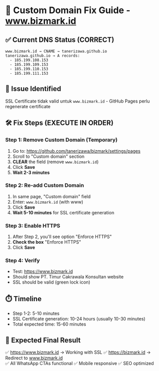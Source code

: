 # 🔧 Custom Domain Fix Guide - www.bizmark.id

## ✅ Current DNS Status (CORRECT)
```
www.bizmark.id → CNAME → tanerizawa.github.io
tanerizawa.github.io → A records:
  - 185.199.108.153
  - 185.199.109.153  
  - 185.199.110.153
  - 185.199.111.153
```

## 🚨 Issue Identified
SSL Certificate tidak valid untuk `www.bizmark.id` - GitHub Pages perlu regenerate certificate

## 🛠️ Fix Steps (EXECUTE IN ORDER)

### Step 1: Remove Custom Domain (Temporary)
1. Go to: https://github.com/tanerizawa/bizmark/settings/pages
2. Scroll to "Custom domain" section
3. **CLEAR** the field (remove `www.bizmark.id`)
4. Click **Save**
5. **Wait 2-3 minutes**

### Step 2: Re-add Custom Domain  
1. In same page, "Custom domain" field
2. Enter: `www.bizmark.id` (with www)
3. Click **Save**
4. **Wait 5-10 minutes** for SSL certificate generation

### Step 3: Enable HTTPS
1. After Step 2, you'll see option "Enforce HTTPS"
2. **Check the box** "Enforce HTTPS"
3. Click **Save**

### Step 4: Verify
- Test: https://www.bizmark.id
- Should show PT. Timur Cakrawala Konsultan website
- SSL should be valid (green lock icon)

## ⏱️ Timeline
- Step 1-2: 5-10 minutes
- SSL Certificate generation: 10-24 hours (usually 10-30 minutes)
- Total expected time: 15-60 minutes

## 🎯 Expected Final Result
✅ https://www.bizmark.id → Working with SSL
✅ https://bizmark.id → Redirect to www.bizmark.id  
✅ All WhatsApp CTAs functional
✅ Mobile responsive
✅ SEO optimized
